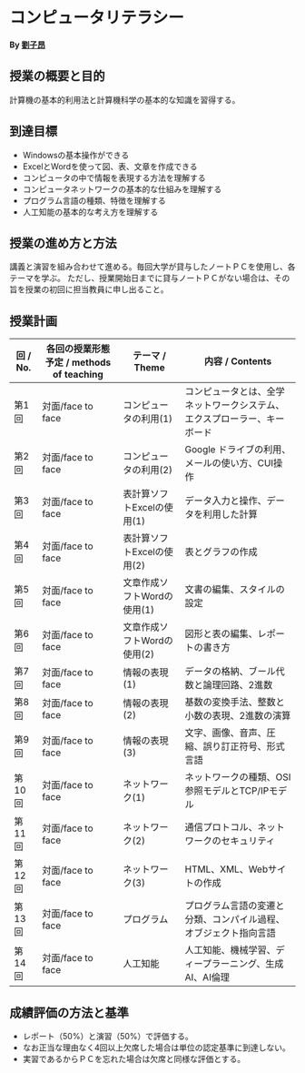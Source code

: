 # コンピュータリテラシー

**By [劉子昂](https://zi-ang-liu.github.io/)**


## 授業の概要と目的

計算機の基本的利用法と計算機科学の基本的な知識を習得する。

## 到達目標
- Windowsの基本操作ができる
- ExcelとWordを使って図、表、文章を作成できる
- コンピュータの中で情報を表現する方法を理解する
- コンピュータネットワークの基本的な仕組みを理解する
- プログラム言語の種類、特徴を理解する
- 人工知能の基本的な考え方を理解する

## 授業の進め方と方法

講義と演習を組み合わせて進める。毎回大学が貸与したノートＰＣを使用し、各テーマを学ぶ。
ただし、授業開始日までに貸与ノートＰＣがない場合は、その旨を授業の初回に担当教員に申し出ること。

## 授業計画

| 回 / No. | 各回の授業形態予定 / methods of teaching | テーマ / Theme              | 内容 / Contents                                                          |
| -------- | ---------------------------------------- | --------------------------- | ------------------------------------------------------------------------ |
| 第1回    | 対面/face to face                        | コンピュータの利用(1)       | コンピュータとは、全学ネットワークシステム、エクスプローラー、キーボード |
| 第2回    | 対面/face to face                        | コンピュータの利用(2)       | Google ドライブの利用、メールの使い方、CUI操作                           |
| 第3回    | 対面/face to face                        | 表計算ソフトExcelの使用(1)  | データ入力と操作、データを利用した計算                                   |
| 第4回    | 対面/face to face                        | 表計算ソフトExcelの使用(2)  | 表とグラフの作成                                                         |
| 第5回    | 対面/face to face                        | 文章作成ソフトWordの使用(1) | 文書の編集、スタイルの設定                                               |
| 第6回    | 対面/face to face                        | 文章作成ソフトWordの使用(2) | 図形と表の編集、レポートの書き方                                         |
| 第7回    | 対面/face to face                        | 情報の表現(1)               | データの格納、ブール代数と論理回路、2進数                                |
| 第8回    | 対面/face to face                        | 情報の表現(2)               | 基数の変換手法、整数と小数の表現、2進数の演算                            |
| 第9回    | 対面/face to face                        | 情報の表現(3)               | 文字、画像、音声、圧縮、誤り訂正符号、形式言語                           |
| 第10回   | 対面/face to face                        | ネットワーク(1)             | ネットワークの種類、OSI参照モデルとTCP/IPモデル                          |
| 第11回   | 対面/face to face                        | ネットワーク(2)             | 通信プロトコル、ネットワークのセキュリティ                               |
| 第12回   | 対面/face to face                        | ネットワーク(3)             | HTML、XML、Webサイトの作成                                               |
| 第13回   | 対面/face to face                        | プログラム                  | プログラム言語の変遷と分類、コンパイル過程、オブジェクト指向言語         |
| 第14回   | 対面/face to face                        | 人工知能                    | 人工知能、機械学習、ディープラーニング、生成AI、AI倫理                   |

## 成績評価の方法と基準

- レポート（50%）と演習（50%）で評価する。
- なお正当な理由なく4回以上欠席した場合は単位の認定基準に到達しない。
- 実習であるからＰＣを忘れた場合は欠席と同様な評価とする。

